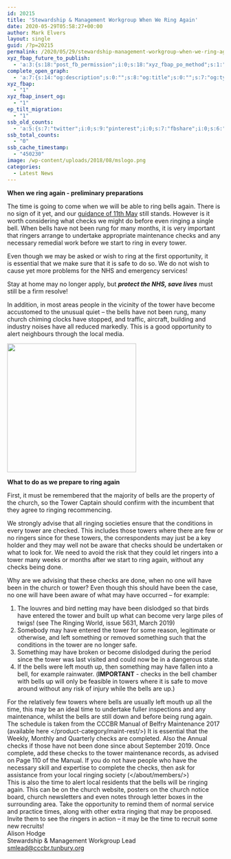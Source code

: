 ```yaml
---
id: 20215
title: 'Stewardship & Management Workgroup When We Ring Again'
date: 2020-05-29T05:58:27+00:00
author: Mark Elvers
layout: single
guid: /?p=20215
permalink: /2020/05/29/stewardship-management-workgroup-when-we-ring-again/
xyz_fbap_future_to_publish:
  - 'a:3:{s:18:"post_fb_permission";i:0;s:18:"xyz_fbap_po_method";s:1:"2";s:16:"xyz_fbap_message";s:62:"News item added to the CCCBR website: {POST_TITLE} {PERMALINK}";}'
complete_open_graph:
  - 'a:7:{s:14:"og:description";s:0:"";s:8:"og:title";s:0:"";s:7:"og:type";s:0:"";s:12:"twitter:card";s:7:"summary";s:15:"twitter:creator";s:0:"";s:19:"twitter:description";s:0:"";s:8:"og:image";s:0:"";}'
xyz_fbap:
  - "1"
xyz_fbap_insert_og:
  - "1"
ep_tilt_migration:
  - "1"
ssb_old_counts:
  - 'a:5:{s:7:"twitter";i:0;s:9:"pinterest";i:0;s:7:"fbshare";i:0;s:6:"reddit";i:0;s:6:"tumblr";N;}'
ssb_total_counts:
  - "0"
ssb_cache_timestamp:
  - "450230"
image: /wp-content/uploads/2018/08/mslogo.png
categories:
  - Latest News
---
```

**When we ring again - preliminary preparations**

The time is going to come when we will be able to ring bells again. There is no sign of it yet, and our [guidance of 11th May](/coronavirus/) still stands. However is it worth considering what checks we might do before even ringing a single bell. When bells have not been rung for many months, it is very important that ringers arrange to undertake appropriate maintenance checks and any necessary remedial work before we start to ring in every tower.

Even though we may be asked or wish to ring at the first opportunity, it is essential that we make sure that it is safe to do so. We do not wish to cause yet more problems for the NHS and emergency services!

Stay at home may no longer apply, but **_protect the NHS, save lives_** must still be a firm resolve!

In addition, in most areas people in the vicinity of the tower have become accustomed to the unusual quiet – the bells have not been rung, many church chiming clocks have stopped, and traffic, aircraft, building and industry noises have all reduced markedly. This is a good opportunity to alert neighbours through the local media.

<img loading="lazy" src="https://cccbr.org.uk/wp-content/uploads/2020/04/ringingreturns-300x300.png" sizes="(max-width: 300px) 100vw, 300px" srcset="https://cccbr.org.uk/wp-content/uploads/2020/04/ringingreturns-300x300.png 300w, https://cccbr.org.uk/wp-content/uploads/2020/04/ringingreturns-150x150.png 150w, https://cccbr.org.uk/wp-content/uploads/2020/04/ringingreturns-100x100.png 100w, https://cccbr.org.uk/wp-content/uploads/2020/04/ringingreturns.png 392w" alt="" width="300" height="300" /> 

**What to do as we prepare to ring again**

First, it must be remembered that the majority of bells are the property of the church, so the Tower Captain should confirm with the incumbent that they agree to ringing recommencing.

We strongly advise that all ringing societies ensure that the conditions in every tower are checked. This includes those towers where there are few or no ringers since for these towers, the correspondents may just be a key holder and they may well not be aware that checks should be undertaken or what to look for. We need to avoid the risk that they could let ringers into a tower many weeks or months after we start to ring again, without any checks being done.

Why are we advising that these checks are done, when no one will have been in the church or tower? Even though this should have been the case, no one will have been aware of what may have occurred – for example:

  1. The louvres and bird netting may have been dislodged so that birds have entered the tower and built up what can become very large piles of twigs! (see The Ringing World, issue 5631, March 2019)
  2. Somebody may have entered the tower for some reason, legitimate or otherwise, and left something or removed something such that the conditions in the tower are no longer safe.
  3. Something may have broken or become dislodged during the period since the tower was last visited and could now be in a dangerous state.
  4. If the bells were left mouth up, then something may have fallen into a bell, for example rainwater. (**IMPORTANT** - checks in the bell chamber with bells up will only be feasible in towers where it is safe to move around without any risk of injury while the bells are up.)

For the relatively few towers where bells are usually left mouth up all the time, this may be an ideal time to undertake fuller inspections and any maintenance, whilst the bells are still down and before being rung again.  
The schedule is taken from the CCCBR Manual of Belfry Maintenance 2017 (available here </product-category/maint-rest/>) It is essential that the Weekly, Monthly and Quarterly checks are completed. Also the Annual checks if those have not been done since about September 2019. Once complete, add these checks to the tower maintenance records, as advised on Page 110 of the Manual. If you do not have people who have the necessary skill and expertise to complete the checks, then ask for assistance from your local ringing society (</about/members/>)  
This is also the time to alert local residents that the bells will be ringing again. This can be on the church website, posters on the church notice board, church newsletters and even notes through letter boxes in the surrounding area. Take the opportunity to remind them of normal service and practice times, along with other extra ringing that may be proposed. Invite them to see the ringers in action – it may be the time to recruit some new recruits!  
Alison Hodge  
Stewardship & Management Workgroup Lead  
<smlead@cccbr.tunbury.org>
